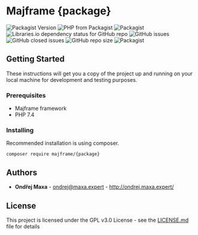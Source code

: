 # Majframe {package}

![Packagist Version](https://img.shields.io/packagist/v/majframe/{package}?label=version)
![PHP from Packagist](https://img.shields.io/packagist/php-v/majframe/{package})
![Packagist](https://img.shields.io/packagist/l/majframe/{package})
![Libraries.io dependency status for GitHub repo](https://img.shields.io/librariesio/github/majframe/{package})
![GitHub issues](https://img.shields.io/github/issues/majframe/{package})
![GitHub closed issues](https://img.shields.io/github/issues-closed-raw/majframe/{package})
![GitHub repo size](https://img.shields.io/github/repo-size/majframe/{package})
![Packagist](https://img.shields.io/packagist/dt/majframe/{package})

## Getting Started

These instructions will get you a copy of the project up and running on your local machine for development and testing purposes.

### Prerequisites

* Majframe framework
* PHP 7.4

### Installing

Recommended installation is using composer.

```
composer require majframe/{package}
```

## Authors

* **Ondřej Maxa** - ondrej@maxa.expert - http://ondrej.maxa.expert/

## License

This project is licensed under the GPL v3.0 License - see the [LICENSE.md](LICENSE.md) file for details
